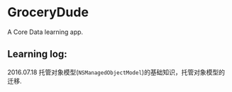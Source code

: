 # GroceryDude
A Core Data learning app.

## Learning log:

2016.07.18 托管对象模型(`NSManagedObjectModel`)的基础知识，托管对象模型的迁移.